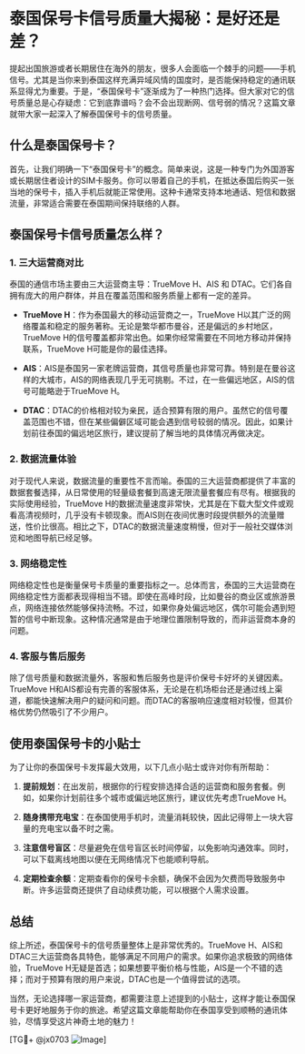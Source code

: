 # 泰国保号卡信号质量大揭秘：是好还是差？

提起出国旅游或者长期居住在海外的朋友，很多人会面临一个棘手的问题——手机信号。尤其是当你来到泰国这样充满异域风情的国度时，是否能保持稳定的通讯联系显得尤为重要。于是，“泰国保号卡”逐渐成为了一种热门选择。但大家对它的信号质量总是心存疑虑：它到底靠谱吗？会不会出现断网、信号弱的情况？这篇文章就带大家一起深入了解泰国保号卡的信号质量。

## 什么是泰国保号卡？

首先，让我们明确一下“泰国保号卡”的概念。简单来说，这是一种专门为外国游客或长期居住者设计的SIM卡服务。你可以带着自己的手机，在抵达泰国后购买一张当地的保号卡，插入手机后就能正常使用。这种卡通常支持本地通话、短信和数据流量，非常适合需要在泰国期间保持联络的人群。

## 泰国保号卡信号质量怎么样？

### 1. 三大运营商对比

泰国的通信市场主要由三大运营商主导：TrueMove H、AIS 和 DTAC。它们各自拥有庞大的用户群体，并且在覆盖范围和服务质量上都有一定的差异。

- **TrueMove H**：作为泰国最大的移动运营商之一，TrueMove H以其广泛的网络覆盖和稳定的服务著称。无论是繁华都市曼谷，还是偏远的乡村地区，TrueMove H的信号覆盖都非常出色。如果你经常需要在不同地方移动并保持联系，TrueMove H可能是你的最佳选择。
  
- **AIS**：AIS是泰国另一家老牌运营商，其信号质量也非常可靠。特别是在曼谷这样的大城市，AIS的网络表现几乎无可挑剔。不过，在一些偏远地区，AIS的信号可能略逊于TrueMove H。

- **DTAC**：DTAC的价格相对较为亲民，适合预算有限的用户。虽然它的信号覆盖范围也不错，但在某些偏僻区域可能会遇到信号较弱的情况。因此，如果计划前往泰国的偏远地区旅行，建议提前了解当地的具体情况再做决定。

### 2. 数据流量体验

对于现代人来说，数据流量的重要性不言而喻。泰国的三大运营商都提供了丰富的数据套餐选择，从日常使用的轻量级套餐到高速无限流量套餐应有尽有。根据我的实际使用经验，TrueMove H的数据流量速度非常快，尤其是在下载大型文件或观看高清视频时，几乎没有卡顿现象。而AIS则在夜间优惠时段提供额外的流量赠送，性价比很高。相比之下，DTAC的数据流量速度稍慢，但对于一般社交媒体浏览和地图导航已经足够。

### 3. 网络稳定性

网络稳定性也是衡量保号卡质量的重要指标之一。总体而言，泰国的三大运营商在网络稳定性方面都表现得相当不错。即使在高峰时段，比如曼谷的商业区或旅游景点，网络连接依然能够保持流畅。不过，如果你身处偏远地区，偶尔可能会遇到短暂的信号中断现象。这种情况通常是由于地理位置限制导致的，而非运营商本身的问题。

### 4. 客服与售后服务

除了信号质量和数据流量外，客服和售后服务也是评价保号卡好坏的关键因素。TrueMove H和AIS都设有完善的客服体系，无论是在机场柜台还是通过线上渠道，都能快速解决用户的疑问和问题。而DTAC的客服响应速度相对较慢，但其价格优势仍然吸引了不少用户。

## 使用泰国保号卡的小贴士

为了让你的泰国保号卡发挥最大效用，以下几点小贴士或许对你有所帮助：

1. **提前规划**：在出发前，根据你的行程安排选择合适的运营商和服务套餐。例如，如果你计划前往多个城市或偏远地区旅行，建议优先考虑TrueMove H。

2. **随身携带充电宝**：在泰国使用手机时，流量消耗较快，因此记得带上一块大容量的充电宝以备不时之需。

3. **注意信号盲区**：尽量避免在信号盲区长时间停留，以免影响沟通效率。同时，可以下载离线地图以便在无网络情况下也能顺利导航。

4. **定期检查余额**：定期查看你的保号卡余额，确保不会因为欠费而导致服务中断。许多运营商还提供了自动续费功能，可以根据个人需求设置。

## 总结

综上所述，泰国保号卡的信号质量整体上是非常优秀的。TrueMove H、AIS和DTAC三大运营商各具特色，能够满足不同用户的需求。如果你追求极致的网络体验，TrueMove H无疑是首选；如果想要平衡价格与性能，AIS是一个不错的选择；而对于预算有限的用户来说，DTAC也是一个值得尝试的选项。

当然，无论选择哪一家运营商，都需要注意上述提到的小贴士，这样才能让泰国保号卡更好地服务于你的旅途。希望这篇文章能帮助你在泰国享受到顺畅的通讯体验，尽情享受这片神奇土地的魅力！

[TG💪+ @jx0703 ![Image](https://github.com/user-attachments/assets/dbca1d08-cadb-493c-b0ec-ad6f7a83f270)]